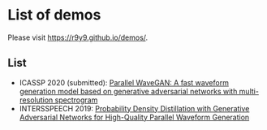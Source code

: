 # List of demos

Please visit https://r9y9.github.io/demos/.

## List

- ICASSP 2020 (submitted): [Parallel WaveGAN: A fast waveform generation model based on generative adversarial networks with multi-resolution spectrogram](https://r9y9.github.io/demos/projects/icassp2020/)
- INTERSSPEECH 2019: [Probability Density Distillation with Generative Adversarial Networks for High-Quality Parallel Waveform Generation](https://r9y9.github.io/demos/projects/interspeech2019/)
